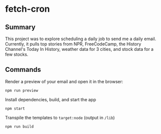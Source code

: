 # fetch-cron

## Summary

This project was to explore scheduling a daily job to send me a daily email. Currently, it pulls top stories from NPR, FreeCodeCamp, the History Channel's Today In History, weather data for 3 cities, and stock data for a few stocks.

## Commands

Render a preview of your email and open it in the browser:

```
npm run preview
```

Install dependencies, build, and start the app

```
npm start
```

Transpile the templates to `target:node` (output in `/lib`)

```
npm run build
```
